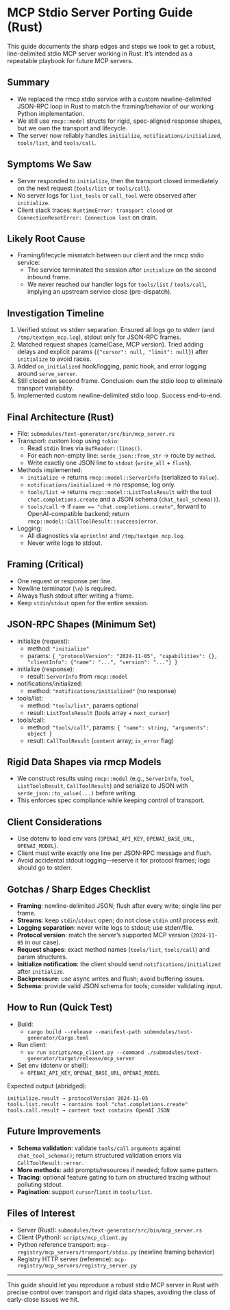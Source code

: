 # MCP Stdio Server Porting Guide (Rust)

This guide documents the sharp edges and steps we took to get a robust, line-delimited stdio MCP server working in Rust. It’s intended as a repeatable playbook for future MCP servers.

## Summary
- We replaced the rmcp stdio service with a custom newline-delimited JSON-RPC loop in Rust to match the framing/behavior of our working Python implementation.
- We still use `rmcp::model` structs for rigid, spec-aligned response shapes, but we own the transport and lifecycle.
- The server now reliably handles `initialize`, `notifications/initialized`, `tools/list`, and `tools/call`.

## Symptoms We Saw
- Server responded to `initialize`, then the transport closed immediately on the next request (`tools/list` or `tools/call`).
- No server logs for `list_tools` or `call_tool` were observed after `initialize`.
- Client stack traces: `RuntimeError: transport closed` or `ConnectionResetError: Connection lost` on drain.

## Likely Root Cause
- Framing/lifecycle mismatch between our client and the rmcp stdio service:
  - The service terminated the session after `initialize` on the second inbound frame.
  - We never reached our handler logs for `tools/list` / `tools/call`, implying an upstream service close (pre-dispatch).

## Investigation Timeline
1. Verified stdout vs stderr separation. Ensured all logs go to stderr (and `/tmp/textgen_mcp.log`), stdout only for JSON-RPC frames.
2. Matched request shapes (camelCase, MCP version). Tried adding delays and explicit params (`{"cursor": null, "limit": null}`) after `initialize` to avoid races.
3. Added `on_initialized` hook/logging, panic hook, and error logging around `serve_server`.
4. Still closed on second frame. Conclusion: own the stdio loop to eliminate transport variability.
5. Implemented custom newline-delimited stdio loop. Success end-to-end.

## Final Architecture (Rust)
- File: `submodules/text-generator/src/bin/mcp_server.rs`
- Transport: custom loop using `tokio`:
  - Read `stdin` lines via `BufReader::lines()`.
  - For each non-empty line: `serde_json::from_str` → route by `method`.
  - Write exactly one JSON line to `stdout` (`write_all` + `flush`).
- Methods implemented:
  - `initialize` → returns `rmcp::model::ServerInfo` (serialized to `Value`).
  - `notifications/initialized` → no response, log only.
  - `tools/list` → returns `rmcp::model::ListToolsResult` with the tool `chat.completions.create` and a JSON schema (`chat_tool_schema()`).
  - `tools/call` → if `name == "chat.completions.create"`, forward to OpenAI-compatible backend; return `rmcp::model::CallToolResult::success|error`.
- Logging:
  - All diagnostics via `eprintln!` and `/tmp/textgen_mcp.log`.
  - Never write logs to stdout.

## Framing (Critical)
- One request or response per line.
- Newline terminator (`\n`) is required.
- Always flush stdout after writing a frame.
- Keep `stdin`/`stdout` open for the entire session.

## JSON-RPC Shapes (Minimum Set)
- initialize (request):
  - method: `"initialize"`
  - params: `{ "protocolVersion": "2024-11-05", "capabilities": {}, "clientInfo": {"name": "...", "version": "..."} }`
- initialize (response):
  - result: `ServerInfo` from `rmcp::model`
- notifications/initialized:
  - method: `"notifications/initialized"` (no response)
- tools/list:
  - method: `"tools/list"`, params optional
  - result: `ListToolsResult` (tools array + `next_cursor`)
- tools/call:
  - method: `"tools/call"`, params: `{ "name": string, "arguments": object }`
  - result: `CallToolResult` (`content` array; `is_error` flag)

## Rigid Data Shapes via rmcp Models
- We construct results using `rmcp::model` (e.g., `ServerInfo`, `Tool`, `ListToolsResult`, `CallToolResult`) and serialize to JSON with `serde_json::to_value(...)` before writing.
- This enforces spec compliance while keeping control of transport.

## Client Considerations
- Use dotenv to load env vars (`OPENAI_API_KEY`, `OPENAI_BASE_URL`, `OPENAI_MODEL`).
- Client must write exactly one line per JSON-RPC message and flush.
- Avoid accidental stdout logging—reserve it for protocol frames; logs should go to stderr.

## Gotchas / Sharp Edges Checklist
- __Framing__: newline-delimited JSON; flush after every write; single line per frame.
- __Streams__: keep `stdin`/`stdout` open; do not close `stdin` until process exit.
- __Logging separation__: never write logs to stdout; use stderr/file.
- __Protocol version__: match the server’s supported MCP version (`2024-11-05` in our case).
- __Request shapes__: exact method names (`tools/list`, `tools/call`) and param structures.
- __Initialize notification__: the client should send `notifications/initialized` after `initialize`.
- __Backpressure__: use async writes and flush; avoid buffering issues.
- __Schema__: provide valid JSON schema for tools; consider validating input.

## How to Run (Quick Test)
- Build:
  - `cargo build --release --manifest-path submodules/text-generator/Cargo.toml`
- Run client:
  - `uv run scripts/mcp_client.py --command ./submodules/text-generator/target/release/mcp_server`
- Set env (dotenv or shell):
  - `OPENAI_API_KEY`, `OPENAI_BASE_URL`, `OPENAI_MODEL`

Expected output (abridged):
```
initialize.result → protocolVersion 2024-11-05
tools.list.result → contains tool "chat.completions.create"
tools.call.result → content text contains OpenAI JSON
```

## Future Improvements
- __Schema validation__: validate `tools/call` `arguments` against `chat_tool_schema()`; return structured validation errors via `CallToolResult::error`.
- __More methods__: add prompts/resources if needed; follow same pattern.
- __Tracing__: optional feature gating to turn on structured tracing without polluting stdout.
- __Pagination__: support `cursor`/`limit` in `tools/list`.

## Files of Interest
- Server (Rust): `submodules/text-generator/src/bin/mcp_server.rs`
- Client (Python): `scripts/mcp_client.py`
- Python reference transport: `mcp-registry/mcp_servers/transport/stdio.py` (newline framing behavior)
- Registry HTTP server (reference): `mcp-registry/mcp_servers/registry_server.py`

---

This guide should let you reproduce a robust stdio MCP server in Rust with precise control over transport and rigid data shapes, avoiding the class of early-close issues we hit.
